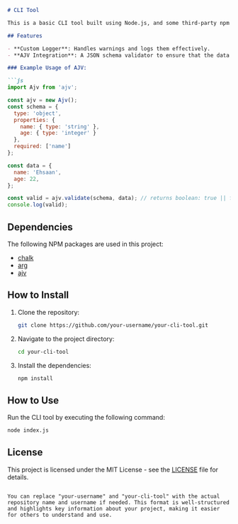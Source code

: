 

```md
# CLI Tool

This is a basic CLI tool built using Node.js, and some third-party npm packages such as `chalk`, `arg`, `ajv`, etc. Additionally, a custom logger has been created for handling warnings.

## Features

- **Custom Logger**: Handles warnings and logs them effectively.
- **AJV Integration**: A JSON schema validator to ensure that the data adheres to an expected format. The tool compiles schemas to optimized JSON validators.

### Example Usage of AJV:

```js
import Ajv from 'ajv';

const ajv = new Ajv();
const schema = {
  type: 'object',
  properties: {
    name: { type: 'string' },
    age: { type: 'integer' }
  },
  required: ['name']
};

const data = {
  name: 'Ehsaan',
  age: 22,
};

const valid = ajv.validate(schema, data); // returns boolean: true || false
console.log(valid);
```

## Dependencies

The following NPM packages are used in this project:

- [chalk](https://www.npmjs.com/package/chalk)
- [arg](https://www.npmjs.com/package/arg)
- [ajv](https://www.npmjs.com/package/ajv)

## How to Install

1. Clone the repository:
   ```bash
   git clone https://github.com/your-username/your-cli-tool.git
   ```
2. Navigate to the project directory:
   ```bash
   cd your-cli-tool
   ```
3. Install the dependencies:
   ```bash
   npm install
   ```

## How to Use

Run the CLI tool by executing the following command:
```bash
node index.js
```

## License

This project is licensed under the MIT License - see the [LICENSE](LICENSE) file for details.
```

You can replace "your-username" and "your-cli-tool" with the actual repository name and username if needed. This format is well-structured and highlights key information about your project, making it easier for others to understand and use.
